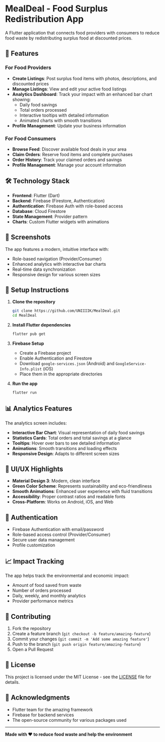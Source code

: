 # MealDeal - Food Surplus Redistribution App

A Flutter application that connects food providers with consumers to reduce food waste by redistributing surplus food at discounted prices.

## 🚀 Features

### For Food Providers
- **Create Listings**: Post surplus food items with photos, descriptions, and discounted prices
- **Manage Listings**: View and edit your active food listings
- **Analytics Dashboard**: Track your impact with an enhanced bar chart showing:
  - Daily food savings
  - Total orders processed
  - Interactive tooltips with detailed information
  - Animated charts with smooth transitions
- **Profile Management**: Update your business information

### For Food Consumers
- **Browse Feed**: Discover available food deals in your area
- **Claim Orders**: Reserve food items and complete purchases
- **Order History**: Track your claimed orders and savings
- **Profile Management**: Manage your account information

## 🛠️ Technology Stack

- **Frontend**: Flutter (Dart)
- **Backend**: Firebase (Firestore, Authentication)
- **Authentication**: Firebase Auth with role-based access
- **Database**: Cloud Firestore
- **State Management**: Provider pattern
- **Charts**: Custom Flutter widgets with animations

## 📱 Screenshots

The app features a modern, intuitive interface with:
- Role-based navigation (Provider/Consumer)
- Enhanced analytics with interactive bar charts
- Real-time data synchronization
- Responsive design for various screen sizes

## 🔧 Setup Instructions

1. **Clone the repository**
   ```bash
   git clone https://github.com/UNIIIIK/MealDeal.git
   cd MealDeal
   ```

2. **Install Flutter dependencies**
   ```bash
   flutter pub get
   ```

3. **Firebase Setup**
   - Create a Firebase project
   - Enable Authentication and Firestore
   - Download `google-services.json` (Android) and `GoogleService-Info.plist` (iOS)
   - Place them in the appropriate directories

4. **Run the app**
   ```bash
   flutter run
   ```

## 📊 Analytics Features

The analytics screen includes:
- **Interactive Bar Chart**: Visual representation of daily food savings
- **Statistics Cards**: Total orders and total savings at a glance
- **Tooltips**: Hover over bars to see detailed information
- **Animations**: Smooth transitions and loading effects
- **Responsive Design**: Adapts to different screen sizes

## 🎨 UI/UX Highlights

- **Material Design 3**: Modern, clean interface
- **Green Color Scheme**: Represents sustainability and eco-friendliness
- **Smooth Animations**: Enhanced user experience with fluid transitions
- **Accessibility**: Proper contrast ratios and readable fonts
- **Cross-Platform**: Works on Android, iOS, and Web

## 🔐 Authentication

- Firebase Authentication with email/password
- Role-based access control (Provider/Consumer)
- Secure user data management
- Profile customization

## 📈 Impact Tracking

The app helps track the environmental and economic impact:
- Amount of food saved from waste
- Number of orders processed
- Daily, weekly, and monthly analytics
- Provider performance metrics

## 🤝 Contributing

1. Fork the repository
2. Create a feature branch (`git checkout -b feature/amazing-feature`)
3. Commit your changes (`git commit -m 'Add some amazing feature'`)
4. Push to the branch (`git push origin feature/amazing-feature`)
5. Open a Pull Request

## 📄 License

This project is licensed under the MIT License - see the [LICENSE](LICENSE) file for details.

## 🙏 Acknowledgments

- Flutter team for the amazing framework
- Firebase for backend services
- The open-source community for various packages used

---

**Made with ❤️ to reduce food waste and help the environment**
